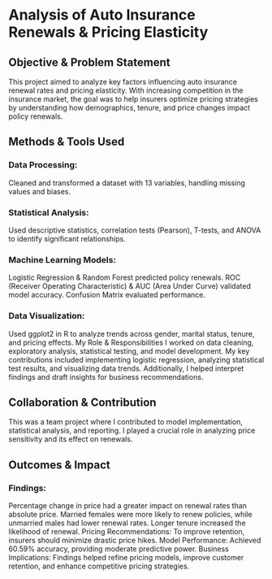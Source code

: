 
# Analysis of Auto Insurance Renewals & Pricing Elasticity
## Objective & Problem Statement
This project aimed to analyze key factors influencing auto insurance renewal rates and pricing elasticity. With increasing competition in the insurance market, the goal was to help insurers optimize pricing strategies by understanding how demographics, tenure, and price changes impact policy renewals.

## Methods & Tools Used
### Data Processing: 
Cleaned and transformed a dataset with 13 variables, handling missing values and biases.
### Statistical Analysis: 
Used descriptive statistics, correlation tests (Pearson), T-tests, and ANOVA to identify significant relationships.
### Machine Learning Models:
Logistic Regression & Random Forest predicted policy renewals.
ROC (Receiver Operating Characteristic) & AUC (Area Under Curve) validated model accuracy.
Confusion Matrix evaluated performance.
### Data Visualization: 
Used ggplot2 in R to analyze trends across gender, marital status, tenure, and pricing effects.
My Role & Responsibilities
I worked on data cleaning, exploratory analysis, statistical testing, and model development. My key contributions included implementing logistic regression, analyzing statistical test results, and visualizing data trends. Additionally, I helped interpret findings and draft insights for business recommendations.

## Collaboration & Contribution
This was a team project where I contributed to model implementation, statistical analysis, and reporting. I played a crucial role in analyzing price sensitivity and its effect on renewals.

## Outcomes & Impact
### Findings:
Percentage change in price had a greater impact on renewal rates than absolute price.
Married females were more likely to renew policies, while unmarried males had lower renewal rates.
Longer tenure increased the likelihood of renewal.
Pricing Recommendations: To improve retention, insurers should minimize drastic price hikes.
Model Performance: Achieved 60.59% accuracy, providing moderate predictive power.
Business Implications: Findings helped refine pricing models, improve customer retention, and enhance competitive pricing strategies.
